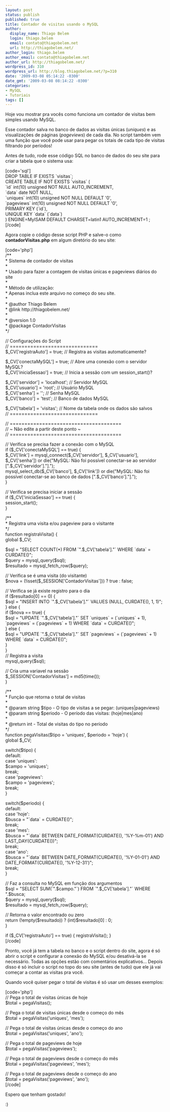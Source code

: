```yaml
---
layout: post
status: publish
published: true
title: Contador de visitas usando o MySQL
author:
  display_name: Thiago Belem
  login: thiago.belem
  email: contato@thiagobelem.net
  url: http://thiagobelem.net/
author_login: thiago.belem
author_email: contato@thiagobelem.net
author_url: http://thiagobelem.net/
wordpress_id: 310
wordpress_url: http://blog.thiagobelem.net/?p=310
date: '2009-03-08 05:14:22 -0300'
date_gmt: '2009-03-08 08:14:22 -0300'
categories:
- MySQL
- Tutoriais
tags: []
---
```

<p>Hoje vou mostrar pra vocês como funciona um contador de visitas bem simples usando MySQL.</p>
<p>Esse contador salva no banco de dados as visitas únicas (<em>uniques</em>) e as visualizações de páginas (<em>pageviews</em>) de cada dia. No script também vem uma função que você pode usar para pegar os totais de cada tipo de visitas filtrando por períodos!</p>
<p>Antes de tudo, rode esse código SQL no banco de dados do seu site para criar a tabela que o sistema usa:</p>
<p>[code='sql']<br />
DROP TABLE IF EXISTS `visitas`;<br />
CREATE TABLE IF NOT EXISTS `visitas` (<br />
  `id` int(10) unsigned NOT NULL AUTO_INCREMENT,<br />
  `data` date NOT NULL,<br />
  `uniques` int(10) unsigned NOT NULL DEFAULT '0',<br />
  `pageviews` int(10) unsigned NOT NULL DEFAULT '0',<br />
  PRIMARY KEY (`id`),<br />
  UNIQUE KEY `data` (`data`)<br />
) ENGINE=MyISAM DEFAULT CHARSET=latin1 AUTO_INCREMENT=1 ;<br />
[/code]</p>
<p>Agora copie o código desse script PHP e salve-o como <strong>contadorVisitas.php</strong> em algum diretório do seu site:</p>
<p>[code='php']<br />
/**<br />
 * Sistema de contador de visitas<br />
 *<br />
 * Usado para fazer a contagem de visitas únicas e pageviews diários do site<br />
 *<br />
 * Método de utilização:<br />
 *  Apenas inclua este arquivo no começo do seu site.<br />
 *<br />
 * @author Thiago Belem <contato@thiagobelem.net><br />
 * @link http://thiagobelem.net/<br />
 *<br />
 * @version 1.0<br />
 * @package ContadorVisitas<br />
 */</p>
<p> //  Configurações do Script<br />
 // ==============================<br />
 $_CV['registraAuto'] = true;       // Registra as visitas automaticamente?</p>
<p> $_CV['conectaMySQL'] = true;       // Abre uma conexão com o servidor MySQL?<br />
 $_CV['iniciaSessao'] = true;       // Inicia a sessão com um session_start()?</p>
<p> $_CV['servidor'] = 'localhost';    // Servidor MySQL<br />
 $_CV['usuario'] = 'root';          // Usuário MySQL<br />
 $_CV['senha'] = '';                // Senha MySQL<br />
 $_CV['banco'] = 'test';            // Banco de dados MySQL</p>
<p> $_CV['tabela'] = 'visitas';        // Nome da tabela onde os dados são salvos<br />
 // ==============================</p>
<p> // ======================================<br />
 //   ~ Não edite a partir deste ponto ~<br />
 // ======================================</p>
<p> // Verifica se precisa fazer a conexão com o MySQL<br />
 if ($_CV['conectaMySQL'] == true) {<br />
    $_CV['link'] = mysql_connect($_CV['servidor'], $_CV['usuario'], $_CV['senha']) or die("MySQL: Não foi possível conectar-se ao servidor [".$_CV['servidor']."].");<br />
    mysql_select_db($_CV['banco'], $_CV['link']) or die("MySQL: Não foi possível conectar-se ao banco de dados [".$_CV['banco']."].");<br />
 }</p>
<p> // Verifica se precisa iniciar a sessão<br />
 if ($_CV['iniciaSessao'] == true) {<br />
    session_start();<br />
 }</p>
<p>/**<br />
 * Registra uma visita e/ou pageview para o visitante<br />
 */<br />
 function registraVisita() {<br />
    global $_CV;</p>
<p>    $sql = "SELECT COUNT(*) FROM `".$_CV['tabela']."` WHERE `data` = CURDATE()";<br />
    $query = mysql_query($sql);<br />
    $resultado = mysql_fetch_row($query);</p>
<p>    // Verifica se é uma visita (do visitante)<br />
    $nova = (!isset($_SESSION['ContadorVisitas'])) ? true : false;</p>
<p>    // Verifica se já existe registro para o dia<br />
    if ($resultado[0] == 0) {<br />
        $sql = "INSERT INTO `".$_CV['tabela']."` VALUES (NULL, CURDATE(), 1, 1)";<br />
    } else {<br />
        if ($nova == true) {<br />
            $sql = "UPDATE `".$_CV['tabela']."` SET `uniques` = (`uniques` + 1), `pageviews` = (`pageviews` + 1) WHERE `data` = CURDATE()";<br />
        } else {<br />
            $sql = "UPDATE `".$_CV['tabela']."` SET `pageviews` = (`pageviews` + 1) WHERE `data` = CURDATE()";<br />
        }<br />
    }<br />
    // Registra a visita<br />
    mysql_query($sql);</p>
<p>    // Cria uma variavel na sessão<br />
    $_SESSION['ContadorVisitas'] = md5(time());<br />
 }</p>
<p>/**<br />
 * Função que retorna o total de visitas<br />
 *<br />
 * @param string $tipo - O tipo de visitas a se pegar: (uniques|pageviews)<br />
 * @param string $periodo - O período das visitas: (hoje|mes|ano)<br />
 *<br />
 * @return int - Total de visitas do tipo no período<br />
 */<br />
 function pegaVisitas($tipo = 'uniques', $periodo = 'hoje') {<br />
    global $_CV;</p>
<p>    switch($tipo) {<br />
        default:<br />
        case 'uniques':<br />
            $campo = 'uniques';<br />
            break;<br />
        case 'pageviews':<br />
            $campo = 'pageviews';<br />
            break;<br />
    }</p>
<p>    switch($periodo) {<br />
        default:<br />
        case 'hoje':<br />
            $busca = "`data` = CURDATE()";<br />
            break;<br />
        case 'mes':<br />
            $busca = "`data` BETWEEN DATE_FORMAT(CURDATE(), '%Y-%m-01') AND LAST_DAY(CURDATE())";<br />
            break;<br />
        case 'ano':<br />
            $busca = "`data` BETWEEN DATE_FORMAT(CURDATE(), '%Y-01-01') AND DATE_FORMAT(CURDATE(), '%Y-12-31')";<br />
            break;<br />
    }</p>
<p>    // Faz a consulta no MySQL em função dos argumentos<br />
    $sql = "SELECT SUM(`".$campo."`) FROM `".$_CV['tabela']."` WHERE ".$busca;<br />
    $query = mysql_query($sql);<br />
    $resultado = mysql_fetch_row($query);</p>
<p>    // Retorna o valor encontrado ou zero<br />
    return (!empty($resultado)) ? (int)$resultado[0] : 0;<br />
 }</p>
<p> if ($_CV['registraAuto'] == true) { registraVisita(); }<br />
[/code]</p>
<p>Pronto, você já tem a tabela no banco e o script dentro do site, agora é só abrir o script e configurar a conexão do MySQL e/ou desativá-la se necessário. Todas as opções estão com comentários explicativos... Depois disso é só incluir o script no topo do seu site (antes de tudo) que ele já vai começar a contar as visitas pra você.</p>
<p>Quando você quiser pegar o total de visitas é só usar um desses exemplos:</p>
<p>[code='php']<br />
    // Pega o total de visitas únicas de hoje<br />
    $total = pegaVisitas();</p>
<p>    // Pega o total de visitas únicas desde o começo do mês<br />
    $total = pegaVisitas('uniques', 'mes');</p>
<p>    // Pega o total de visitas únicas desde o começo do ano<br />
    $total = pegaVisitas('uniques', 'ano');</p>
<p>    // Pega o total de pageviews de hoje<br />
    $total = pegaVisitas('pageviews');</p>
<p>    // Pega o total de pageviews desde o começo do mês<br />
    $total = pegaVisitas('pageviews', 'mes');</p>
<p>    // Pega o total de pageviews desde o começo do ano<br />
    $total = pegaVisitas('pageviews', 'ano');<br />
[/code]</p>
<p>Espero que tenham gostado!</p>
<p>:)</p>
